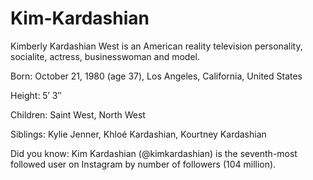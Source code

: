 # Kim-Kardashian
Kimberly Kardashian West is an American reality television personality, socialite, actress, businesswoman and model. 

Born: October 21, 1980 (age 37), Los Angeles, California, United States

Height: 5′ 3″

Children: Saint West, North West

Siblings: Kylie Jenner, Khloé Kardashian, Kourtney Kardashian

Did you know: Kim Kardashian (@kimkardashian) is the seventh-most followed user on Instagram by number of followers (104 million).
